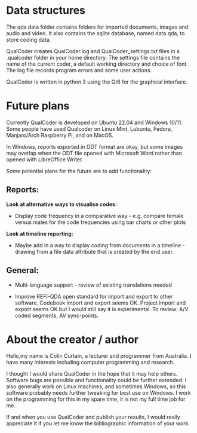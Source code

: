 # Data structures

The qda data folder contains folders for imported documents, images and audio and video. It also contains the sqlite database, named data.qda, to store coding data.

QualCoder creates QualCoder.log and QualCoder_settings.txt files in a .qualcoder folder in your home directory. The settings file contains the name of the current coder, a default working directory and choice of font. The log file records program errors and some user actions.

QualCoder is written in python 3 using the Qt6 for the graphical interface.


# Future plans

Currently QualCoder is developed on Ubuntu 22.04 and Windows 10/11. Some people have used Qualcoder on Linux Mint, Lubuntu, Fedora, Manjaro/Arch Raspberry Pi, and on MacOS. 

In Windows, reports exported in ODT format are okay, but some images may overlap when the ODT file opened with Microsoft Word rather than opened with LibreOffice Writer.


Some potential plans for the future are to add functionality:


## Reports: 

**Look at alternative ways to visualise codes:**
* Display code frequency in a comparative way - e.g. compare female versus males for the code frequencies using bar charts or other plots

**Look at timeline reporting:**
* Maybe add in a way to display coding from documents in a timeline - drawing from a file data attribute that is created by the end user.

## General:

* Multi-language support - review of existing translations needed

* Improve REFI-QDA open standard for import and export to other software. Codebook import and export seems OK. Project import and export seems OK but I would still say it is experimental. To review: A/V coded segments, AV sync-points.


#  About the creator / author

Hello,my name is Colin Curtain, a lecturer and programmer from Australia. I have many interests including computer programming and research.

I thought I would share QualCoder in the hope that it may help others. Software bugs are possible and functionality could be further extended. I also generally work on Linux machines, and sometimes Windows, so this software probably needs further tweaking for best use on Windows. I work on the programming for this in my spare time, it is not my full time job for me.

If and when you use QualCoder and publish your results, I would really appreciate it if you let me know the bibliographic information of your work.
